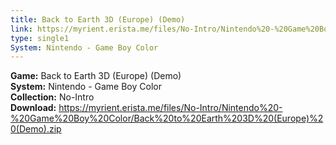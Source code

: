 ```yaml
---
title: Back to Earth 3D (Europe) (Demo)
link: https://myrient.erista.me/files/No-Intro/Nintendo%20-%20Game%20Boy%20Color/Back%20to%20Earth%203D%20(Europe)%20(Demo).zip
type: single1
System: Nintendo - Game Boy Color
---
```

<b>Game:</b> Back to Earth 3D (Europe) (Demo)<br>
<b>System:</b> Nintendo - Game Boy Color<br>
<b>Collection:</b> No-Intro<br>
<b>Download:</b> https://myrient.erista.me/files/No-Intro/Nintendo%20-%20Game%20Boy%20Color/Back%20to%20Earth%203D%20(Europe)%20(Demo).zip